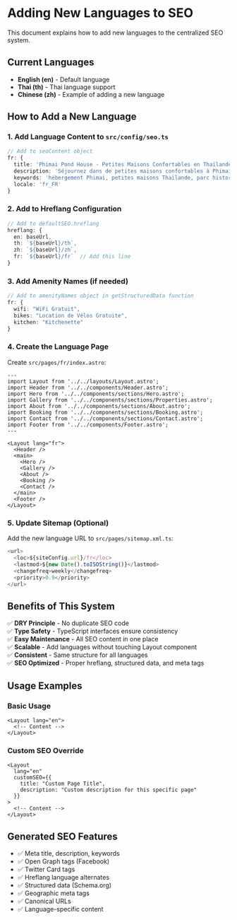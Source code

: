 # Adding New Languages to SEO

This document explains how to add new languages to the centralized SEO system.

## Current Languages
- **English (en)** - Default language
- **Thai (th)** - Thai language support
- **Chinese (zh)** - Example of adding a new language

## How to Add a New Language

### 1. Add Language Content to `src/config/seo.ts`

```typescript
// Add to seoContent object
fr: {
  title: 'Phimai Pond House - Petites Maisons Confortables en Thaïlande',
  description: 'Séjournez dans de petites maisons confortables à Phimai Pond House, Thaïlande. À quelques minutes du parc historique de Phimai et de la mangrove Sai Ngam. Vélos gratuits, kitchenette et expérience thaïlandaise authentique.',
  keywords: 'hébergement Phimai, petites maisons Thaïlande, parc historique Phimai, location vacances Thaïlande, petite ville Thaïlande, temple khmer, Sai Ngam, Nakhon Ratchasima',
  locale: 'fr_FR'
}
```

### 2. Add to Hreflang Configuration

```typescript
// Add to defaultSEO.hreflang
hreflang: {
  en: baseUrl,
  th: `${baseUrl}/th`,
  zh: `${baseUrl}/zh`,
  fr: `${baseUrl}/fr`  // Add this line
}
```

### 3. Add Amenity Names (if needed)

```typescript
// Add to amenityNames object in getStructuredData function
fr: {
  wifi: "WiFi Gratuit",
  bikes: "Location de Vélos Gratuite",
  kitchen: "Kitchenette"
}
```

### 4. Create the Language Page

Create `src/pages/fr/index.astro`:

```astro
---
import Layout from '../../layouts/Layout.astro';
import Header from '../../components/Header.astro';
import Hero from '../../components/sections/Hero.astro';
import Gallery from '../../components/sections/Properties.astro';
import About from '../../components/sections/About.astro';
import Booking from '../../components/sections/Booking.astro';
import Contact from '../../components/sections/Contact.astro';
import Footer from '../../components/Footer.astro';
---

<Layout lang="fr">
  <Header />
  <main>
    <Hero />
    <Gallery />
    <About />
    <Booking />
    <Contact />
  </main>
  <Footer />
</Layout>
```

### 5. Update Sitemap (Optional)

Add the new language URL to `src/pages/sitemap.xml.ts`:

```typescript
<url>
  <loc>${siteConfig.url}/fr</loc>
  <lastmod>${new Date().toISOString()}</lastmod>
  <changefreq>weekly</changefreq>
  <priority>0.9</priority>
</url>
```

## Benefits of This System

✅ **DRY Principle** - No duplicate SEO code  
✅ **Type Safety** - TypeScript interfaces ensure consistency  
✅ **Easy Maintenance** - All SEO content in one place  
✅ **Scalable** - Add languages without touching Layout component  
✅ **Consistent** - Same structure for all languages  
✅ **SEO Optimized** - Proper hreflang, structured data, and meta tags  

## Usage Examples

### Basic Usage
```astro
<Layout lang="en">
  <!-- Content -->
</Layout>
```

### Custom SEO Override
```astro
<Layout 
  lang="en" 
  customSEO={{
    title: "Custom Page Title",
    description: "Custom description for this specific page"
  }}
>
  <!-- Content -->
</Layout>
```

## Generated SEO Features

- ✅ Meta title, description, keywords
- ✅ Open Graph tags (Facebook)
- ✅ Twitter Card tags
- ✅ Hreflang language alternates
- ✅ Structured data (Schema.org)
- ✅ Geographic meta tags
- ✅ Canonical URLs
- ✅ Language-specific content
